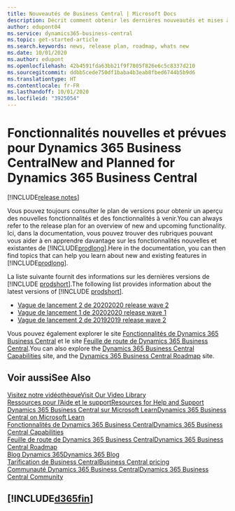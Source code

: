```yaml
---
title: Nouveautés de Business Central | Microsoft Docs
description: Décrit comment obtenir les dernières nouveautés et mises à jour de Business Central.
author: edupont04
ms.service: dynamics365-business-central
ms.topic: get-started-article
ms.search.keywords: news, release plan, roadmap, whats new
ms.date: 10/01/2020
ms.author: edupont
ms.openlocfilehash: 42b4591fda63bb21f9f7805f826e6c5c8337d210
ms.sourcegitcommit: ddbb5cede750df1baba4b3eab8fbed6744b5b9d6
ms.translationtype: HT
ms.contentlocale: fr-FR
ms.lasthandoff: 10/01/2020
ms.locfileid: "3925054"
---
```

# <a name="new-and-planned-for-dynamics-365-business-central"></a><span data-ttu-id="f81f9-103">Fonctionnalités nouvelles et prévues pour Dynamics 365 Business Central</span><span class="sxs-lookup"><span data-stu-id="f81f9-103">New and Planned for Dynamics 365 Business Central</span></span>

[!INCLUDE[release notes](includes/release-notes.md)]

<span data-ttu-id="f81f9-104">Vous pouvez toujours consulter le plan de versions pour obtenir un aperçu des nouvelles fonctionnalités et des fonctionnalités à venir.</span><span class="sxs-lookup"><span data-stu-id="f81f9-104">You can always refer to the release plan for an overview of new and upcoming functionality.</span></span> <span data-ttu-id="f81f9-105">Ici, dans la documentation, vous pouvez trouver des rubriques pouvant vous aider à en apprendre davantage sur les fonctionnalités nouvelles et existantes de [!INCLUDE[prodlong](includes/prodlong.md)].</span><span class="sxs-lookup"><span data-stu-id="f81f9-105">Here in the documentation, you can then find topics that can help you learn about new and existing features in [!INCLUDE[prodlong](includes/prodlong.md)].</span></span> 

<span data-ttu-id="f81f9-106">La liste suivante fournit des informations sur les dernières versions de [!INCLUDE [prodshort](includes/prodshort.md)].</span><span class="sxs-lookup"><span data-stu-id="f81f9-106">The following list provides information about the latest versions of [!INCLUDE [prodshort](includes/prodshort.md)].</span></span>  

* [<span data-ttu-id="f81f9-107">Vague de lancement 2 de 2020</span><span class="sxs-lookup"><span data-stu-id="f81f9-107">2020 release wave 2</span></span>](/dynamics365-release-plan/2020wave2/smb/dynamics365-business-central/planned-features)  
* [<span data-ttu-id="f81f9-108">Vague de lancement 1 de 2020</span><span class="sxs-lookup"><span data-stu-id="f81f9-108">2020 release wave 1</span></span>](/dynamics365-release-plan/2020wave1/dynamics365-business-central/planned-features)  
* [<span data-ttu-id="f81f9-109">Vague de lancement 2 de 2019</span><span class="sxs-lookup"><span data-stu-id="f81f9-109">2019 release wave 2</span></span>](/dynamics365-release-plan/2019wave2/dynamics365-business-central/planned-features)  

<span data-ttu-id="f81f9-110">Vous pouvez également explorer le site [Fonctionnalités de Dynamics 365 Business Central](https://dynamics.microsoft.com/business-central/capabilities/) et le site [Feuille de route de Dynamics 365 Business Central](https://dynamics.microsoft.com).</span><span class="sxs-lookup"><span data-stu-id="f81f9-110">You can also explore the [Dynamics 365 Business Central Capabilities](https://dynamics.microsoft.com/business-central/capabilities/) site, and the [Dynamics 365 Business Central Roadmap](https://dynamics.microsoft.com) site.</span></span>  

## <a name="see-also"></a><span data-ttu-id="f81f9-111">Voir aussi</span><span class="sxs-lookup"><span data-stu-id="f81f9-111">See Also</span></span>

[<span data-ttu-id="f81f9-112">Visitez notre vidéothèque</span><span class="sxs-lookup"><span data-stu-id="f81f9-112">Visit Our Video Library</span></span>](across-videos.md)  
[<span data-ttu-id="f81f9-113">Ressources pour l’Aide et le support</span><span class="sxs-lookup"><span data-stu-id="f81f9-113">Resources for Help and Support</span></span>](product-help-and-support.md)  
[<span data-ttu-id="f81f9-114">Dynamics 365 Business Central sur Microsoft Learn</span><span class="sxs-lookup"><span data-stu-id="f81f9-114">Dynamics 365 Business Central on Microsoft Learn</span></span>](/learn/browse/?products=dynamics-business-central)  
[<span data-ttu-id="f81f9-115">Fonctionnalités de Dynamics 365 Business Central</span><span class="sxs-lookup"><span data-stu-id="f81f9-115">Dynamics 365 Business Central Capabilities</span></span>](https://dynamics.microsoft.com/business-central/capabilities/)  
[<span data-ttu-id="f81f9-116">Feuille de route de Dynamics 365 Business Central</span><span class="sxs-lookup"><span data-stu-id="f81f9-116">Dynamics 365 Business Central Roadmap</span></span>](https://dynamics.microsoft.com/roadmap/business-central/)  
[<span data-ttu-id="f81f9-117">Blog Dynamics 365</span><span class="sxs-lookup"><span data-stu-id="f81f9-117">Dynamics 365 Blog</span></span>](https://cloudblogs.microsoft.com/dynamics365/it/product/business-central/)  
[<span data-ttu-id="f81f9-118">Tarification de Business Central</span><span class="sxs-lookup"><span data-stu-id="f81f9-118">Business Central pricing</span></span>](https://dynamics.microsoft.com/business-central/overview/#pricing)  
[<span data-ttu-id="f81f9-119">Communauté Dynamics 365 Business Central</span><span class="sxs-lookup"><span data-stu-id="f81f9-119">Dynamics 365 Business Central Community</span></span>](https://community.dynamics.com/business/)

## [!INCLUDE[d365fin](includes/free_trial_md.md)]
